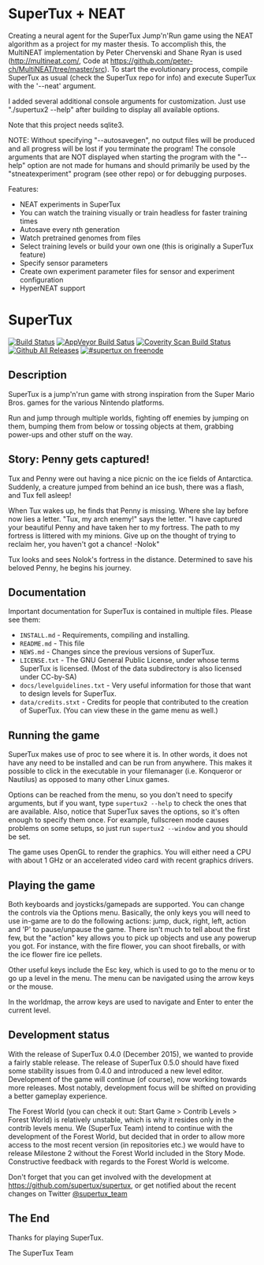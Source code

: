 # SuperTux + NEAT
Creating a neural agent for the SuperTux Jump'n'Run game using the NEAT algorithm as a project for my master thesis. To accomplish this, the MultiNEAT implementation by Peter Chervenski and Shane Ryan is used (http://multineat.com/, Code at https://github.com/peter-ch/MultiNEAT/tree/master/src).
To start the evolutionary process, compile SuperTux as usual (check the SuperTux repo for info) and execute SuperTux with the '--neat' argument.

I added several additional console arguments for customization. Just use "./supertux2 --help" after building to display all available options.

Note that this project needs sqlite3.

NOTE: Without specifying "--autosavegen", no output files will be produced and all progress will be lost if you terminate the program!
The console arguments that are NOT displayed when starting the program with the "--help" option are not made for humans and should primarily be used by the "stneatexperiment" program (see other repo) or for debugging purposes.

Features:
- NEAT experiments in SuperTux
- You can watch the training visually or train headless for faster training times
- Autosave every nth generation
- Watch pretrained genomes from files
- Select training levels or build your own one (this is originally a SuperTux feature)
- Specify sensor parameters
- Create own experiment parameter files for sensor and experiment configuration
- HyperNEAT support

# SuperTux

[![Build Status](https://travis-ci.org/SuperTux/supertux.svg?branch=master)](https://travis-ci.org/SuperTux/supertux)
[![AppVeyor Build Satus](https://ci.appveyor.com/api/projects/status/github/SuperTux/supertux?svg=true&branch=master)](https://ci.appveyor.com/project/supertux/supertux-9ml4d/branch/master)
[![Coverity Scan Build Status](https://scan.coverity.com/projects/4025/badge.svg)](https://scan.coverity.com/projects/4025)
[![Github All Releases](https://img.shields.io/github/downloads/supertux/supertux/total.svg?maxAge=2592000)](https://github.com/SuperTux/supertux)
[![#supertux on freenode](https://img.shields.io/badge/freenode-%23supertux-brightgreen.svg)](https://webchat.freenode.net/?channels=supertux)

## Description

SuperTux is a jump'n'run game with strong inspiration from the
Super Mario Bros. games for the various Nintendo platforms.

Run and jump through multiple worlds, fighting off enemies by jumping
on them, bumping them from below or tossing objects at them, grabbing
power-ups and other stuff on the way.


## Story: Penny gets captured!

Tux and Penny were out having a nice picnic on the ice fields of
Antarctica. Suddenly, a creature jumped from behind an ice bush, there
was a flash, and Tux fell asleep!

When Tux wakes up, he finds that Penny is missing. Where she lay
before now lies a letter. "Tux, my arch enemy!" says the letter. "I
have captured your beautiful Penny and have taken her to my fortress.
The path to my fortress is littered with my minions. Give up on the
thought of trying to reclaim her, you haven't got a chance! -Nolok"

Tux looks and sees Nolok's fortress in the distance. Determined to
save his beloved Penny, he begins his journey.


## Documentation

Important documentation for SuperTux is contained in multiple files.
Please see them:

* `INSTALL.md` - Requirements, compiling and installing.
* `README.md` - This file
* `NEWS.md` - Changes since the previous versions of SuperTux.
* `LICENSE.txt` - The GNU General Public License, under whose terms SuperTux is
licensed. (Most of the data subdirectory is also licensed under
CC-by-SA)
* `docs/levelguidelines.txt` - Very useful information for those that want to
design levels for SuperTux.
* `data/credits.stxt` - Credits for people that contributed to the creation of
SuperTux. (You can view these in the game menu as well.)


## Running the game

SuperTux makes use of proc to see where it is. In other words, it does
not have any need to be installed and can be run from anywhere. This
makes it possible to click in the executable in your filemanager (i.e.
Konqueror or Nautilus) as opposed to many other Linux games.

Options can be reached from the menu, so you don't need to specify
arguments, but if you want, type `supertux2 --help` to check the ones
that are available. Also, notice that SuperTux saves the options, so
it's often enough to specify them once. For example, fullscreen mode
causes problems on some setups, so just run `supertux2 --window` and
you should be set.

The game uses OpenGL to render the graphics. You will either need a
CPU with about 1 GHz or an accelerated video card with recent
graphics drivers.


## Playing the game

Both keyboards and joysticks/gamepads are supported. You can change
the controls via the Options menu. Basically, the only keys you will
need to use in-game are to do the following actions: jump, duck,
right, left, action and 'P' to pause/unpause the game. There isn't much
to tell about the first few, but the "action" key allows you to pick
up objects and use any powerup you got. For instance, with the fire
flower, you can shoot fireballs, or with the ice flower fire ice pellets.

Other useful keys include the Esc key, which is used to go to the menu
or to go up a level in the menu. The menu can be navigated using the
arrow keys or the mouse.

In the worldmap, the arrow keys are used to navigate and Enter to
enter the current level.


## Development status

With the release of SuperTux 0.4.0 (December 2015), we wanted to provide a
fairly stable release. The release of SuperTux 0.5.0 should have fixed some
stability issues from 0.4.0 and introduced a new level editor. Development of
the game will continue (of course), now working towards more releases.
Most notably, development focus will be shifted on providing a better gameplay
experience.

The Forest World (you can check it out: Start Game > Contrib Levels > Forest
World) is relatively unstable, which is why it resides only in the contrib
levels menu. We (SuperTux Team) intend to continue with the development of the
Forest World, but decided that in order to allow more access to the most recent
version (in repositories etc.) we would have to release Milestone 2 without the
Forest World included in the Story Mode. Constructive feedback with regards to
the Forest World is welcome.

Don't forget that you can get involved with the development at
<https://github.com/supertux/supertux>,
or get notified about the recent changes on Twitter
[@supertux_team](https://twitter.com/supertux_team)


## The End

Thanks for playing SuperTux.

The SuperTux Team
